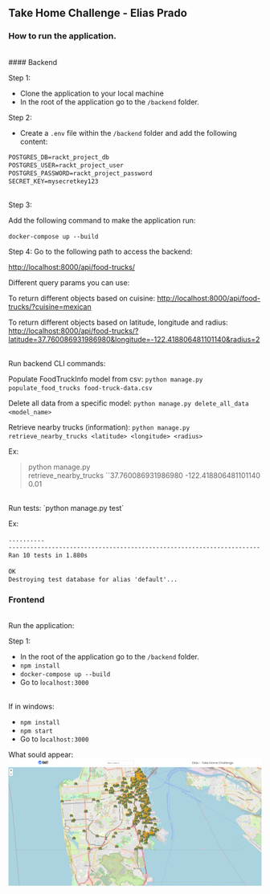 ## Take Home Challenge - Elias Prado

### How to run the application.
<br>
#### Backend

Step 1:

* Clone the application to your local machine
* In the root of the application go to the `/backend` folder.

Step 2:

* Create a `.env` file within the `/backend` folder and add the following content:

``` .env
POSTGRES_DB=rackt_project_db
POSTGRES_USER=rackt_project_user
POSTGRES_PASSWORD=rackt_project_password
SECRET_KEY=mysecretkey123
```
<br>
Step 3:

Add the following command to make the application run:

`docker-compose up --build`

Step 4:
Go to the following path to access the backend:

[http://localhost:8000/api/food-trucks/](http://localhost:8000/api/food-trucks/)

Different query params you can use:

To return different objects based on cuisine:
[http://localhost:8000/api/food-trucks/?cuisine=mexican](http://localhost:8000/api/food-trucks/?cuisine=mexican)

To return different objects based on latitude, longitude and radius:
[http://localhost:8000/api/food-trucks/?latitude=37.760086931986980&longitude=-122.418806481101140&radius=2](http://localhost:8000/api/food-trucks/?latitude=37.760086931986980&longitude=-122.418806481101140&radius=2)

<br>
Run backend CLI commands:

Populate FoodTruckInfo model from csv:
`python manage.py populate_food_trucks food-truck-data.csv`

Delete all data from a specific model:
`python manage.py delete_all_data <model_name>`

Retrieve nearby trucks (information):
`python manage.py retrieve_nearby_trucks <latitude> <longitude> <radius>`

Ex:

> python manage.py retrieve\_nearby\_trucks \`\`37.760086931986980 -122.418806481101140 0.01

<br>
Run tests:
`python manage.py test`

Ex:
```
..........
----------------------------------------------------------------------
Ran 10 tests in 1.880s

OK
Destroying test database for alias 'default'...
```

### Frontend
<br>
Run the application:

Step 1:

* In the root of the application go to the `/backend` folder.
* `npm install`
* `docker-compose up --build`
* Go to l`ocalhost:3000`

<br>
If in windows:

* `npm install`
* `npm start`
* Go to l`ocalhost:3000`

What sould appear:
![image.png](.media/image.png)